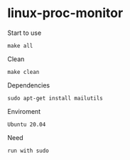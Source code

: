 # linux-proc-monitor

Start to use

```
make all
```

Clean

```
make clean
```

Dependencies

```
sudo apt-get install mailutils
```

Enviroment

```
Ubuntu 20.04
```

Need

```
run with sudo
```
